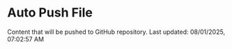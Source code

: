# Auto Push File

Content that will be pushed to GitHub repository.
Last updated: 08/01/2025, 07:02:57 AM